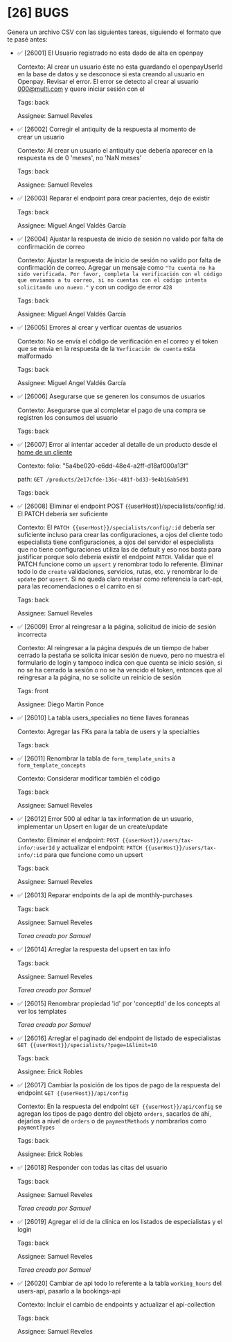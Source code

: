 # [26] BUGS

Genera un archivo CSV con las siguientes tareas, siguiendo el formato que te pasé antes:

- ✅ [26001] El Usuario registrado no esta dado de alta en openpay

  Contexto: Al crear un usuario éste no esta guardando el openpayUserId en la base de datos y se desconoce si esta creando al usuario en Openpay. Revisar el error.
  El error se detecto al crear al usuario 000@multi.com y quere iniciar sesión con el

  Tags: back

  Assignee: Samuel Reveles

- ✅ [26002] Corregir el antiquity de la respuesta al momento de crear un usuario

  Contexto: Al crear un usuario el antiquity que debería aparecer en la respuesta es de 0 'meses', no 'NaN meses'

  Tags: back

  Assignee: Samuel Reveles

- ✅ [26003] Reparar el endpoint para crear pacientes, dejo de existir

  Tags: back

  Assignee: Miguel Angel Valdés García

- ✅ [26004] Ajustar la respuesta de inicio de sesión no valido por falta de confirmación de correo

  Contexto: Ajustar la respuesta de inicio de sesión no valido por falta de confirmación de correo. Agregar un mensaje como `"Tu cuenta no ha sido verificada. Por favor, completa la verificación con el código que enviamos a tu correo, si no cuentas con el código intenta solicitando uno nuevo."` y con un codigo de error `428`

  Tags: back

  Assignee: Miguel Angel Valdés García

- ✅ [26005] Errores al crear y verficar cuentas de usuarios

  Contexto: No se envía el código de verificación en el correo y el token que se envia en la respuesta de la `Verficación de cuenta` esta malformado

  Tags: back

  Assignee: Miguel Angel Valdés García

- ✅ [26006] Asegurarse que se generen los consumos de usuarios

  Contexto: Asegurarse que al completar el pago de una compra se registren los consumos del usuario

  Tags: back

- ✅ [26007] Error al intentar acceder al detalle de un producto desde el [home de un cliente](https://www.multinaturecompany.com/home/F)

  Contexto: folio: "5a4be020-e6dd-48e4-a2ff-d18af000a13f"

  path: `GET /products/2e17cfde-136c-481f-bd33-9e4b16ab5d91`

  Tags: back

- ✅ [26008] Eliminar el endpoint POST {{userHost}}/specialists/config/:id. El PATCH debería ser suficiente

  Contexto: El `PATCH {{userHost}}/specialists/config/:id` debería ser suficiente incluso para crear las configuraciones, a ojos del cliente todo especialista tiene configuraciones, a ojos del servidor el especialista que no tiene configuraciones utiliza las de default y eso nos basta para justificar porque solo debería existir el endpoint `PATCH`. Validar que el PATCH funcione como un `upsert` y renombrar todo lo referente. Eliminar todo lo de `create` validaciones, servicios, rutas, etc. y renombrar lo de `update` por `upsert`. Si no queda claro revisar como referencia la cart-api, para las recomendaciones o el carrito en si

  Tags: back

  Assignee: Samuel Reveles

- ✅ [26009] Error al reingresar a la página, solicitud de inicio de sesión incorrecta

  Contexto: Al reingresar a la página después de un tiempo de haber cerrado la pestaña se solicita inicar sesión de nuevo, pero no muestra el formulario de login y tampoco indica con que cuenta se inicio sesión, si no se ha cerrado la sesión o no se ha vencido el token, entonces que al reingresar a la página, no se solicite un reinicio de sesión

  Tags: front

  Assignee: Diego Martin Ponce

- ✅ [26010] La tabla users_specialies no tiene llaves foraneas

  Contexto: Agregar las FKs para la tabla de users y la specialties

  Tags: back

- ✅ [26011] Renombrar la tabla de `form_template_units` a `form_template_concepts`

  Contexto: Considerar modificar también el código

  Tags: back

  Assignee: Samuel Reveles

- ✅ [26012] Error 500 al editar la tax information de un usuario, implementar un Upsert en lugar de un create/update

  Contexto: Eliminar el endpoint: `POST {{userHost}}/users/tax-info/:userId` y actualizar el endpoint: `PATCH {{userHost}}/users/tax-info/:id` para que funcione como un upsert

  Tags: back

  Assignee: Samuel Reveles

- ✅ [26013] Reparar endpoints de la api de monthly-purchases

  Tags: back

  Assignee: Samuel Reveles

  _Tarea creada por Samuel_

- ✅ [26014] Arreglar la respuesta del upsert en tax info

  Tags: back

  Assignee: Samuel Reveles

  _Tarea creada por Samuel_

- ✅ [26015] Renombrar propiedad 'id' por 'conceptId' de los concepts al ver los templates

  _Tarea creada por Samuel_

- ✅ [26016] Arreglar el paginado del endpoint de listado de especialistas `GET {{userHost}}/specialists/?page=1&limit=10`

  Tags: back

  Assignee: Erick Robles

- ✅ [26017] Cambiar la posición de los tipos de pago de la respuesta del endpoint `GET {{userHost}}/api/config`

  Contexto: En la respuesta del endpoint `GET {{userHost}}/api/config` se agregan los tipos de pago dentro del objeto `orders`, sacarlos de ahí, dejarlos a nivel de `orders` o de `paymentMethods` y nombrarlos como `paymentTypes`

  Tags: back

  Assignee: Erick Robles

- ✅ [26018] Responder con todas las citas del usuario

  Tags: back

  Assignee: Samuel Reveles

  _Tarea creada por Samuel_

- ✅ [26019] Agregar el id de la clínica en los listados de especialistas y el login

  Tags: back

  Assignee: Samuel Reveles

  _Tarea creada por Samuel_

- ✅ [26020] Cambiar de api todo lo referente a la tabla `working_hours` del users-api, pasarlo a la bookings-api

  Contexto: Incluir el cambio de endpoints y actualizar el api-collection

  Tags: back

  Assignee: Samuel Reveles
